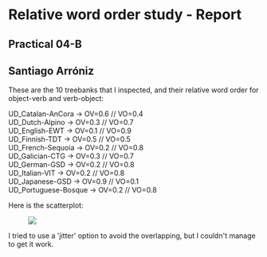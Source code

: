 # Relative word order study - Report
## Practical 04-B
## Santiago Arróniz

These are the 10 treebanks that I inspected, and their relative word order for object-verb and verb-object:

UD_Catalan-AnCora -> OV=0.6 // VO=0.4   
UD_Dutch-Alpino -> OV=0.3 // VO=0.7   
UD_English-EWT -> OV=0.1 // VO=0.9     
UD_Finnish-TDT -> OV=0.5 // VO=0.5    
UD_French-Sequoia -> OV=0.2 // VO=0.8    
UD_Galician-CTG -> OV=0.3 // VO=0.7    
UD_German-GSD -> OV=0.2 // VO=0.8    
UD_Italian-VIT -> OV=0.2 // VO=0.8    
UD_Japanese-GSD -> OV=0.9 // VO=0.1     
UD_Portuguese-Bosque -> OV=0.2 // VO=0.8     
        
Here is the scatterplot:        

<figure style="width: 600px" class="center">
    <a href="https://github.com/sarroniz/LING-L545/04_Parsing/images/plot_practical04.png"><img src="https://github.com/sarroniz/LING-L545/04_Parsing/images/plot_practical04.png"></a>
</figure>

I tried to use a 'jitter' option to avoid the overlapping, but I couldn't manage to get it work.
